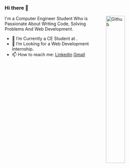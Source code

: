 ### Hi there 👋

<img width="35%" align="right" alt="Github" src="https://user-images.githubusercontent.com/48678280/88862734-4903af80-d201-11ea-968b-9c939d88a37c.gif" />

I'm a Computer Engineer Student Who is Passionate About Writing Code, Solving Problems And Web Development.

- 🔭 I’m Currently a CE Student at .
- 👯 I’m Looking for a Web Development Internship. 
- 📫 How to reach me: [Linkedin](https://www.linkedin.com/in/aryan-darji-428688254/?lipi=urn%3Ali%3Apage%3Ad_flagship3_feed%3BuMect29wTberd%2B90vhpnbg%3D%3D) [Gmail](mailto:aryandarji2005@gmail.com)

